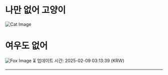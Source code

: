 
# 나만 없어 고양이

![Cat Image](https://cdn2.thecatapi.com/images/d7r.jpg)

# 여우도 없어
![Fox Image](https://randomfox.ca/images/69.jpg)
⏳ 업데이트 시간: 2025-02-09 03:13:39 (KRW)

---
